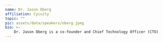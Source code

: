 ```yaml
---
name: Dr. Jason Oberg
affiliation: Cycuity
topic: ""
pic: assets/data/speakers/oberg.jpeg
bio: >-
    Dr. Jason Oberg is a co-founder and Chief Technology Officer (CTO) of Cycuity, where he is responsible for overseeing the company’s technology and strategic positioning. Dr. Oberg works closely with Cycuity’s executive management team, engineering teams, and customers to drive the company’s next-generation hardware security products. Dr. Oberg brings years of deep hardware security expertise, has facilitated the development of several hardware security products, and is a member of the Common Attack Pattern Enumeration and Classification (CAPEC) and Common Weaknesses Enumeration (CWE) board. His work has been cited over 1000 times and he holds nine issued and pending patents. Prior to his CTO role, Dr. Oberg led Cycuity as co-founder and CEO from 2014 – 2020 where he facilitated raising capital, recruiting the initial team, and drove the company’s product revenue growth YoY. He received his B.S. in Computer Engineering from UC Santa Barbara and an M.S. and Ph.D. in Computer Science from UC San Diego.
---
```


